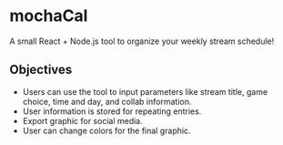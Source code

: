 # mochaCal
A small React + Node.js tool to organize your weekly stream schedule! 

## Objectives
- Users can use the tool to input parameters like stream title, game choice, time and day, and collab information.
- User information is stored for repeating entries.
- Export graphic for social media.
- User can change colors for the final graphic. 

